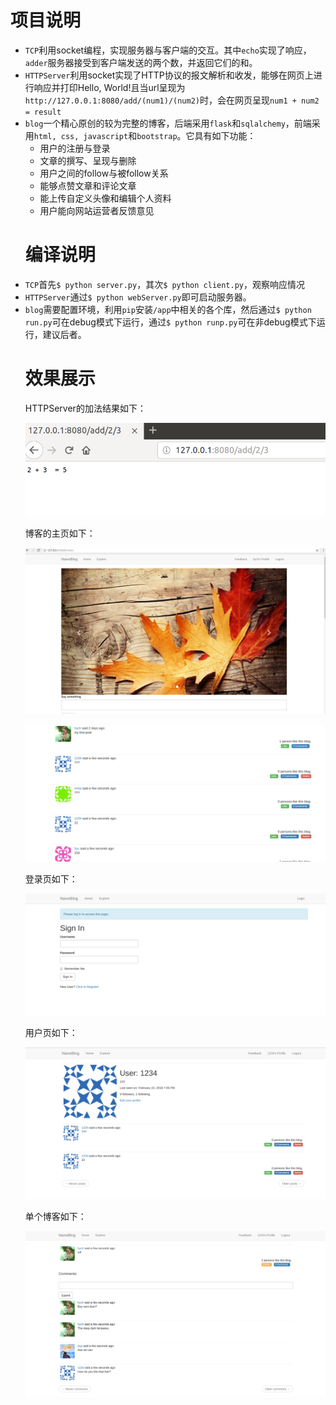 <h1>项目说明</h1>

<ul>
<li><code>TCP</code>利用socket编程，实现服务器与客户端的交互。其中<code>echo</code>实现了响应，<code>adder</code>服务器接受到客户端发送的两个数，并返回它们的和。</li>
<li><code>HTTPServer</code>利用socket实现了HTTP协议的报文解析和收发，能够在网页上进行响应并打印Hello, World!且当url呈现为<code>http://127.0.0.1:8080/add/(num1)/(num2)</code>时，会在网页呈现<code>num1 + num2 = result</code></li>
<li><code>blog</code>一个精心原创的较为完整的博客，后端采用<code>flask</code>和<code>sqlalchemy</code>，前端采用<code>html, css, javascript</code>和<code>bootstrap</code>。它具有如下功能：
<ul>
<li>用户的注册与登录</li>
<li>文章的撰写、呈现与删除</li>
<li>用户之间的follow与被follow关系</li>
<li>能够点赞文章和评论文章</li>
<li>能上传自定义头像和编辑个人资料</li>
<li>用户能向网站运营者反馈意见</li>
</ul></li>

<h1>编译说明</h1>

<li><code>TCP</code>首先<code>$ python server.py</code>，其次<code>$ python client.py</code>，观察响应情况</li>
<li><code>HTTPServer</code>通过<code>$ python webServer.py</code>即可启动服务器。</li>
<li><code>blog</code>需要配置环境，利用<code>pip</code>安装<code>/app</code>中相关的各个库，然后通过<code>$ python run.py</code>可在debug模式下运行，通过<code>$ python runp.py</code>可在非debug模式下运行，建议后者。</li>

<h1>效果展示</h1>

<p>HTTPServer的加法结果如下：</p>
<p><img src="show/adder.png" alt="" title="" /></p>

<p>博客的主页如下：</p>
<p><img src="show/index1.png" alt="" title="" /></p>
<p><img src="show/index2.png" alt="" title="" /></p>
<p>登录页如下：</p>
<p><img src="show/login.png" alt="" title="" /></p>
<p>用户页如下：</p>
<p><img src="show/user.png" alt="" title="" /></p>
<p>单个博客如下：</p>
<p><img src="show/post.png" alt="" title="" /></p>
